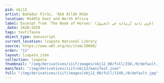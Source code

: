 ```yaml
---
pid: obj12
artist: Bahādur Fīrūz, ʻAbd Allāh Khān
location: Middle East and North Africa
label: Excerpt from 'The Book of Horses' (فَرَس نامه [رسالة في الخيول)
_date: 1628–1658
tags: text|fauna
object_type: manuscript
current_location: lzapata National Library
source: https://www.wdl.org/en/item/10668/
order: "11"
layout: lzapata_item
collection: lzapata
thumbnail: "/img/derivatives/iiif/images/obj12_00/full/250,/0/default.jpg"
manifest: "/img/derivatives/iiif/obj12/manifest.json"
full: "/img/derivatives/iiif/images/obj12_00/full/1140,/0/default.jpg"
---
```


